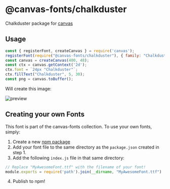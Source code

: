 @canvas-fonts/chalkduster
====

Chalkduster package for [canvas](https://npmjs.org/package/canvas)

## Usage

```js
const { registerFont, createCanvas } = require('canvas');
registerFont(require("@canvas-fonts/chalkduster"), { family: "Chalkduster" });
const canvas = createCanvas(400, 48);
const ctx = canvas.getContext('2d');
ctx.font = `24px "Chalkduster"`;
ctx.fillText("Chalkduster", 5, 30);
const png = canvas.toBuffer();
```

Will create this image:

![preview](https://github.com/retrohacker/canvas-fonts/raw/master/previews/chalkduster.png)

## Creating your own Fonts

This font is part of the canvas-fonts collection. To use your own fonts, simply:

1. Create a new [npm package](https://docs.npmjs.com/creating-node-js-modules)
2. Add your font file to the same directory as the `package.json` created in step 1.
3. Add the following `index.js` file in that same directory:

```js
// Replace "MyAwesomeFont.ttf" with the filename of your font!
module.exports = require('path').join(__dirname, "MyAwesomeFont.ttf")
```

4. Publish to npm!